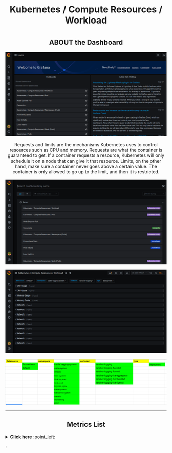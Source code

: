 <h1 align="center"> Kubernetes / Compute Resources / Workload <h1>
 
 

  <h2 align="center"> ABOUT the Dashboard  </h2>

<p align="center" > <img src="https://github.com/RANINISHA/RANINISHA/blob/main/Screenshot%20from%202021-09-08%2012-26-07.png"> </p>
  
<p align="center">  Requests and limits are the mechanisms Kubernetes uses to control resources such as CPU and memory. Requests are what the container is guaranteed to get. If a container requests a resource, Kubernetes will only schedule it on a node that can give it that resource. Limits, on the other hand, make sure a container never goes above a certain value. The container is only allowed to go up to the limit, and then it is restricted. </p >
  
 
 <p align="center" > <img src="https://github.com/RANINISHA/RANINISHA/blob/main/Screenshot%20from%202021-09-08%2012-26-48.png?raw=true"> </p>
 
  <p align="center" > <img src="https://github.com/RANINISHA/RANINISHA/blob/main/Screenshot%20from%202021-09-08%2012-27-55.png?raw=true"> </p>

   <p align="center" > <img src="https://github.com/RANINISHA/RANINISHA/blob/main/Screenshot%20from%202021-09-08%2012-48-34.png?raw=true"></p>

 ------- 
   
  
  <h2 align="center"> Metrics List </h2>
   <details close="close"> 
    <summary><b> Click here</b> :point_left:</summary>

  <ul>
  <li> cpu usage: it shows cpu  utilization</li>
      <p align="center" > <img src=""> </p>

   
  

  <li>cpu quota : in this matrics we have cpu request and cpu limit </li>
      <p align="center" > <img src=""> </p>

  <li> Memory quota : I this matrics we have memory request and memory limit</li>
      <p align="center" > <img src=""> </p>

  <li> current network usage :</li>
      <p align="center" > <img src=""> </p>

   <li> Recieved bandwidth: </li>
      <p align="center" > <img src=""> </p>

    <li> Transmittes bandwidth : </li>
      <p align="center" > <img src=""> </p>

    <li> Average Container Bandwidth by Pod Received : </li>
      <p align="center" > <img src=""> </p>

    <li> Average Container Bandwidth by Pod Transmitted: </li>
      <p align="center" > <img src=""> </p>

    <li> Rate of recieved packets : </li>
      <p align="center" > <img src=""> </p>

    <li> Rate of Transmitted packets: </li>
      <p align="center" > <img src=""> </p>

    <li> Rate of recieved packets dropped: </li>
      <p align="center" > <img src=""> </p>

    <li> Rate of Transmitted packets dropped: </li>
   <p align="center" > <img src=""> </p>

   </ul>
  </details>
  
: 
